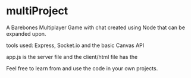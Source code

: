 # multiProject
A Barebones Multiplayer Game with chat created using Node that can be expanded upon.

tools used: Express, Socket.io and the basic Canvas API

app.js is the server file
and the client/html file has the 

Feel free to learn from and use the code in your own projects.
